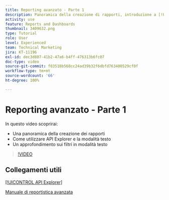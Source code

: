 ```yaml
---
title: Reporting avanzato - Parte 1
description: Panoramica della creazione di rapporti, introduzione a [!UICONTROL API Explorer] e modalità testo, e approfondimento sui filtri in modalità testo.
activity: use
feature: Reports and Dashboards
thumbnail: 3409632.png
type: Tutorial
role: User
level: Experienced
team: Technical Marketing
jira: KT-11196
exl-id: dec3d807-41b2-47a6-b4ff-476313b6fc07
doc-type: video
source-git-commit: f03518b568cc24ad39b32f6dbfd763400529cf0f
workflow-type: tm+mt
source-wordcount: '66'
ht-degree: 100%

---
```


# Reporting avanzato - Parte 1

In questo video scoprirai:

* Una panoramica della creazione dei rapporti
* Come utilizzare API Explorer e la modalità testo
* Un approfondimento sui filtri in modalità testo

>[!VIDEO](https://video.tv.adobe.com/v/3409632/?quality=12&learn=on&enablevpops)

## Collegamenti utili

[[!UICONTROL API Explorer]](https://developer.adobe.com/workfront/api-explorer/)

[Manuale di reportistica avanzata](/help/assets/advanced-reporting-manual.pdf)
